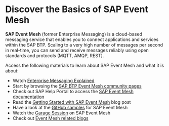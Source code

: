 # Discover the Basics of SAP Event Mesh

**SAP Event Mesh** (former Enterprise Messaging) is a cloud-based messaging service that enables you to connect applications and services within the SAP BTP. Scaling to a very high number of messages per second in real-time, you can send and receive messages reliably using open standards and protocols (MQTT, AMQP, REST). 

Access the following materials to learn about SAP Event Mesh and what it is about:

* Watch [Enterprise Messaging Explained](https://www.youtube.com/watch?v=1E5kjxhWD9o)
* Start by browsing the [SAP BTP Event Mesh community pages](https://community.sap.com/topics/enterprise-messaging)
* Check out SAP Help Portal to access the [SAP Event Mesh documentation](https://help.sap.com/viewer/product/SAP_ENTERPRISE_MESSAGING/Cloud/en-US) 
* Read the [Getting Started with SAP Event Mesh](https://blogs.sap.com/2021/02/22/please-welcome-sap-event-mesh-new-name-for-sap-cloud-platform-enterprise-messaging/) blog post
* Have a look at the [GitHub samples](https://github.com/SAP-samples/enterprise-messaging-client-nodejs-samples) for SAP Event Mesh
* Watch the [Garage Session](https://www.youtube.com/watch?v=lurri4pnW0c) on SAP Event Mesh
* Check out [Event Mesh related blogs](https://blogs.sap.com/tags/73554900100800000765/)
